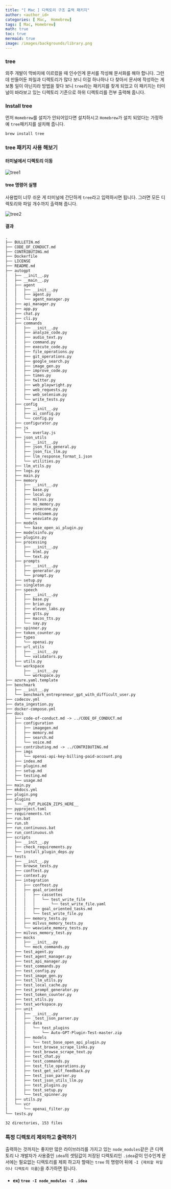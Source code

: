 ```yaml
---
title: "[ Mac ] 디렉토리 구조 출력 패키지"
author: <author_id>
categories: [ Mac,  Homebrew]
tags: [ Mac, Homebrew]
math: true
toc: true
mermaid: true
image: /images/backgrounds/library.png
---
```


### tree
외주 개발이 막바지에 이르렀을 때 인수인계 문서를 작성해 문서화를 해야 합니다. 그런데 만들어둔 파일과 디렉토리가
많다 보니 이걸 하나하나 다 찾아서 문서에 작성하는 게 보통 일이 아닌지라 방법을 찾다 보니 `tree`라는 패키지를 찾게
되었고 이 패키지는 터미널이 바라보고 있는 디렉토리 기준으로 하위 디렉토리를 전부 출력해 줍니다.

### Install tree
먼저 `Homebrew`를 설치가 안되어있다면 설치하시고
`Homebrew`가 설치 되었다는 가정하예 `tree`패키지를 설치해 줍니다.

```shell
brew install tree
```

### tree 패키지 사용 해보기

#### 터미널에서 디렉토리 이동
  ![tree1](/images/postImages/front/library/tree1.png)

#### tree 명령어 실행
사용법이 너무 쉬운 게 터미널에 간단하게 `tree`라고 입력하시면 됩니다.
그러면 모든 디렉토리와 파일 개수까지 출력해 줍니다.

  ![tree2](/images/postImages/front/library/tree2.png)

#### 결과
```markdown
.
├── BULLETIN.md
├── CODE_OF_CONDUCT.md
├── CONTRIBUTING.md
├── Dockerfile
├── LICENSE
├── README.md
├── autogpt
│   ├── __init__.py
│   ├── __main__.py
│   ├── agent
│   │   ├── __init__.py
│   │   ├── agent.py
│   │   └── agent_manager.py
│   ├── api_manager.py
│   ├── app.py
│   ├── chat.py
│   ├── cli.py
│   ├── commands
│   │   ├── __init__.py
│   │   ├── analyze_code.py
│   │   ├── audio_text.py
│   │   ├── command.py
│   │   ├── execute_code.py
│   │   ├── file_operations.py
│   │   ├── git_operations.py
│   │   ├── google_search.py
│   │   ├── image_gen.py
│   │   ├── improve_code.py
│   │   ├── times.py
│   │   ├── twitter.py
│   │   ├── web_playwright.py
│   │   ├── web_requests.py
│   │   ├── web_selenium.py
│   │   └── write_tests.py
│   ├── config
│   │   ├── __init__.py
│   │   ├── ai_config.py
│   │   └── config.py
│   ├── configurator.py
│   ├── js
│   │   └── overlay.js
│   ├── json_utils
│   │   ├── __init__.py
│   │   ├── json_fix_general.py
│   │   ├── json_fix_llm.py
│   │   ├── llm_response_format_1.json
│   │   └── utilities.py
│   ├── llm_utils.py
│   ├── logs.py
│   ├── main.py
│   ├── memory
│   │   ├── __init__.py
│   │   ├── base.py
│   │   ├── local.py
│   │   ├── milvus.py
│   │   ├── no_memory.py
│   │   ├── pinecone.py
│   │   ├── redismem.py
│   │   └── weaviate.py
│   ├── models
│   │   └── base_open_ai_plugin.py
│   ├── modelsinfo.py
│   ├── plugins.py
│   ├── processing
│   │   ├── __init__.py
│   │   ├── html.py
│   │   └── text.py
│   ├── prompts
│   │   ├── __init__.py
│   │   ├── generator.py
│   │   └── prompt.py
│   ├── setup.py
│   ├── singleton.py
│   ├── speech
│   │   ├── __init__.py
│   │   ├── base.py
│   │   ├── brian.py
│   │   ├── eleven_labs.py
│   │   ├── gtts.py
│   │   ├── macos_tts.py
│   │   └── say.py
│   ├── spinner.py
│   ├── token_counter.py
│   ├── types
│   │   └── openai.py
│   ├── url_utils
│   │   ├── __init__.py
│   │   └── validators.py
│   ├── utils.py
│   └── workspace
│       ├── __init__.py
│       └── workspace.py
├── azure.yaml.template
├── benchmark
│   ├── __init__.py
│   └── benchmark_entrepreneur_gpt_with_difficult_user.py
├── codecov.yml
├── data_ingestion.py
├── docker-compose.yml
├── docs
│   ├── code-of-conduct.md -> ../CODE_OF_CONDUCT.md
│   ├── configuration
│   │   ├── imagegen.md
│   │   ├── memory.md
│   │   ├── search.md
│   │   └── voice.md
│   ├── contributing.md -> ../CONTRIBUTING.md
│   ├── imgs
│   │   └── openai-api-key-billing-paid-account.png
│   ├── index.md
│   ├── plugins.md
│   ├── setup.md
│   ├── testing.md
│   └── usage.md
├── main.py
├── mkdocs.yml
├── plugin.png
├── plugins
│   └── __PUT_PLUGIN_ZIPS_HERE__
├── pyproject.toml
├── requirements.txt
├── run.bat
├── run.sh
├── run_continuous.bat
├── run_continuous.sh
├── scripts
│   ├── __init__.py
│   ├── check_requirements.py
│   └── install_plugin_deps.py
├── tests
│   ├── __init__.py
│   ├── browse_tests.py
│   ├── conftest.py
│   ├── context.py
│   ├── integration
│   │   ├── conftest.py
│   │   ├── goal_oriented
│   │   │   ├── cassettes
│   │   │   │   └── test_write_file
│   │   │   │       └── test_write_file.yaml
│   │   │   ├── goal_oriented_tasks.md
│   │   │   └── test_write_file.py
│   │   ├── memory_tests.py
│   │   ├── milvus_memory_tests.py
│   │   └── weaviate_memory_tests.py
│   ├── milvus_memory_test.py
│   ├── mocks
│   │   ├── __init__.py
│   │   └── mock_commands.py
│   ├── test_agent.py
│   ├── test_agent_manager.py
│   ├── test_api_manager.py
│   ├── test_commands.py
│   ├── test_config.py
│   ├── test_image_gen.py
│   ├── test_llm_utils.py
│   ├── test_local_cache.py
│   ├── test_prompt_generator.py
│   ├── test_token_counter.py
│   ├── test_utils.py
│   ├── test_workspace.py
│   ├── unit
│   │   ├── __init__.py
│   │   ├── _test_json_parser.py
│   │   ├── data
│   │   │   └── test_plugins
│   │   │       └── Auto-GPT-Plugin-Test-master.zip
│   │   ├── models
│   │   │   └── test_base_open_api_plugin.py
│   │   ├── test_browse_scrape_links.py
│   │   ├── test_browse_scrape_text.py
│   │   ├── test_chat.py
│   │   ├── test_commands.py
│   │   ├── test_file_operations.py
│   │   ├── test_get_self_feedback.py
│   │   ├── test_json_parser.py
│   │   ├── test_json_utils_llm.py
│   │   ├── test_plugins.py
│   │   ├── test_setup.py
│   │   └── test_spinner.py
│   ├── utils.py
│   └── vcr
│       └── openai_filter.py
└── tests.py

32 directories, 153 files
```

### 특정 디렉토리 제외하고 출력하기
출력하는 것까지는 좋지만 많은 라이브러리를 가지고 있는 `node_modules`같은 큰 디렉토리 나 개발자가 사용중인
`idea`의 셋팅값이 저장된 디렉토리인 `.idea`같이 인수인계 문서에는 필요없는 디렉토리를 제회 하고자 할때는 `tree`
의 명령어 뒤에 `-I {제외할 파일이나 디렉토리 이름}`을 추가하면 됩니다.
- #### ex) `tree -I node_modules -I .idea`
